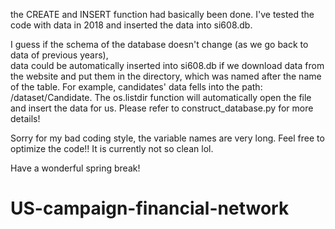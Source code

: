 the CREATE and INSERT function had basically been done. 
I've tested the code with data in 2018 and inserted the data into si608.db.

I guess if the schema of the database doesn't change 
(as we go back to data of previous years),  
data could be automatically inserted into si608.db if we download
data from the website and put them in the directory, which was named after the name of the table.
For example, candidates' data fells into the path: /dataset/Candidate. 
The os.listdir function will automatically open the file and insert 
the data for us. 
Please refer to construct_database.py for more details!

Sorry for my bad coding style, the variable names are very long.
Feel free to optimize the code!! It is currently not so clean lol.

Have a wonderful spring break!
# US-campaign-financial-network
